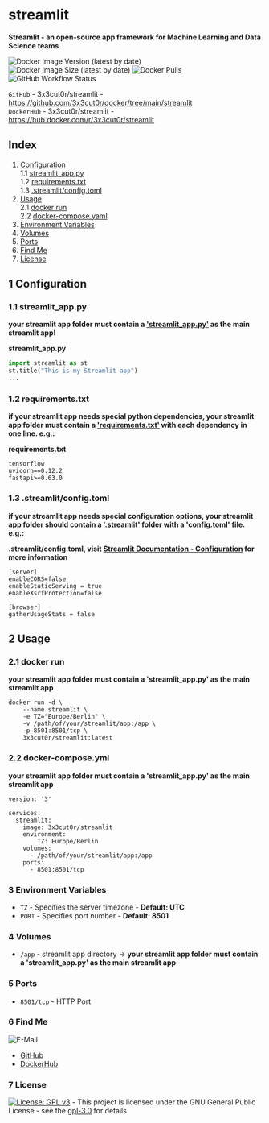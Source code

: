 # streamlit

**Streamlit - an open-source app framework for Machine Learning and Data Science teams**

![Docker Image Version (latest by date)](https://img.shields.io/docker/v/3x3cut0r/streamlit)
![Docker Image Size (latest by date)](https://img.shields.io/docker/image-size/3x3cut0r/streamlit)
![Docker Pulls](https://img.shields.io/docker/pulls/3x3cut0r/streamlit)
![GitHub Workflow Status](https://img.shields.io/github/actions/workflow/status/3x3cut0r/docker/streamlit.yml?branch=main)

`GitHub` - 3x3cut0r/streamlit - https://github.com/3x3cut0r/docker/tree/main/streamlit  
`DockerHub` - 3x3cut0r/streamlit - https://hub.docker.com/r/3x3cut0r/streamlit

## Index

1. [Configuration](#config)  
   1.1 [streamlit_app.py](#streamlit_app.py)  
   1.2 [requirements.txt](#requirements.txt)  
   1.3 [.streamlit/config.toml](#config.toml)
2. [Usage](#usage)  
   2.1 [docker run](#dockerrun)  
   2.2 [docker-compose.yaml](#dockercompose)
3. [Environment Variables](#environment-variables)
4. [Volumes](#volumes)
5. [Ports](#ports)
6. [Find Me](#findme)
7. [License](#license)

## 1 Configuration <a name="config"></a>

### 1.1 streamlit_app.py <a name="streamlit_app.py"></a>

**your streamlit app folder must contain a <ins>'streamlit_app.py'</ins> as the main streamlit app!**

**streamlit_app.py**

```python
import streamlit as st
st.title("This is my Streamlit app")
...
```

### 1.2 requirements.txt <a name="requirements.txt"></a>

**if your streamlit app needs special python dependencies, your streamlit app folder must contain a <ins>'requirements.txt'</ins> with each dependency in one line. e.g.:**

**requirements.txt**

```
tensorflow
uvicorn==0.12.2
fastapi>=0.63.0
```

### 1.3 .streamlit/config.toml <a name="config.toml"></a>

**if your streamlit app needs special configuration options, your streamlit app folder should contain a <ins>'.streamlit'</ins> folder with a <ins>'config.toml'</ins> file. e.g.:**

**.streamlit/config.toml, visit [Streamlit Documentation - Configuration](https://docs.streamlit.io/library/advanced-features/configuration) for more information**

```
[server]
enableCORS=false
enableStaticServing = true
enableXsrfProtection=false

[browser]
gatherUsageStats = false
```

## 2 Usage <a name="usage"></a>

### 2.1 docker run <a name="dockerrun"></a>

**your streamlit app folder must contain a 'streamlit_app.py' as the main streamlit app**

```shell
docker run -d \
    --name streamlit \
    -e TZ="Europe/Berlin" \
    -v /path/of/your/streamlit/app:/app \
    -p 8501:8501/tcp \
    3x3cut0r/streamlit:latest
```

### 2.2 docker-compose.yml <a name="docker-compose"></a>

**your streamlit app folder must contain a 'streamlit_app.py' as the main streamlit app**

```shell
version: '3'

services:
  streamlit:
    image: 3x3cut0r/streamlit
    environment:
        TZ: Europe/Berlin
    volumes:
      - /path/of/your/streamlit/app:/app
    ports:
      - 8501:8501/tcp
```

### 3 Environment Variables <a name="environment-variables"></a>

- `TZ` - Specifies the server timezone - **Default: UTC**
- `PORT` - Specifies port number - **Default: 8501**

### 4 Volumes <a name="volumes"></a>

- `/app` - streamlit app directory -> **your streamlit app folder must contain a 'streamlit_app.py' as the main streamlit app**

### 5 Ports <a name="ports"></a>

- `8501/tcp` - HTTP Port

### 6 Find Me <a name="findme"></a>

![E-Mail](https://img.shields.io/badge/E--Mail-executor55%40gmx.de-red)

- [GitHub](https://github.com/3x3cut0r)
- [DockerHub](https://hub.docker.com/u/3x3cut0r)

### 7 License <a name="license"></a>

[![License: GPL v3](https://img.shields.io/badge/License-GPLv3-blue.svg)](https://www.gnu.org/licenses/gpl-3.0) - This project is licensed under the GNU General Public License - see the [gpl-3.0](https://www.gnu.org/licenses/gpl-3.0.en.html) for details.
